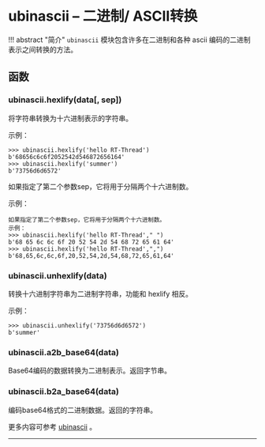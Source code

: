 # **ubinascii** – 二进制/ ASCII转换
!!! abstract "简介"
    `ubinascii` 模块包含许多在二进制和各种 ascii 编码的二进制表示之间转换的方法。

## 函数

### **ubinascii.hexlify**(data[, sep])  
将字符串转换为十六进制表示的字符串。 

示例：

```
>>> ubinascii.hexlify('hello RT-Thread')
b'68656c6c6f2052542d546872656164'
>>> ubinascii.hexlify('summer')
b'73756d6d6572'
```
如果指定了第二个参数sep，它将用于分隔两个十六进制数。 

示例：

```
如果指定了第二个参数sep，它将用于分隔两个十六进制数。 
示例：
>>> ubinascii.hexlify('hello RT-Thread'," ")
b'68 65 6c 6c 6f 20 52 54 2d 54 68 72 65 61 64'
>>> ubinascii.hexlify('hello RT-Thread',",")
b'68,65,6c,6c,6f,20,52,54,2d,54,68,72,65,61,64'
```

### **ubinascii.unhexlify**(data)  
转换十六进制字符串为二进制字符串，功能和 hexlify 相反。 

示例：

```
>>> ubinascii.unhexlify('73756d6d6572')
b'summer'
```

### **ubinascii.a2b_base64**(data)  
Base64编码的数据转换为二进制表示。返回字节串。

### **ubinascii.b2a_base64**(data)  
编码base64格式的二进制数据。返回的字符串。

更多内容可参考 [ubinascii](http://docs.micropython.org/en/latest/pyboard/library/ubinascii.html)  。

----------